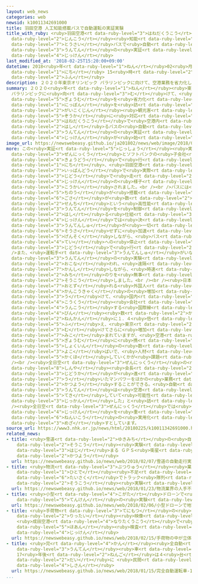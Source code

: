 ```yaml
---
layout: web_news
categories: web
newsid: k10011342691000
title: 羽田空港 人工知能搭載バスで自動運転の実証実験
title_with_ruby: <ruby>羽田空港<rt data-ruby-level="3">はねだくうこう</rt></ruby> <ruby>人工<rt
  data-ruby-level="2">じんこう</rt></ruby><ruby>知能<rt data-ruby-level="5">ちのう</rt></ruby><ruby>搭載<rt
  data-ruby-level="7">とうさい</rt></ruby>バスで<ruby>自動<rt data-ruby-level="3">じどう</rt></ruby><ruby>運転<rt
  data-ruby-level="3">うんてん</rt></ruby>の<ruby>実証<rt data-ruby-level="5">じっしょう</rt></ruby><ruby>実験<rt
  data-ruby-level="4">じっけん</rt></ruby>
last_modified_at: '2018-02-25T15:20:00+09:00'
datetime: 2018<ruby>年<rt data-ruby-level="1">ねん</rt></ruby>02<ruby>月<rt data-ruby-level="1">がつ</rt></ruby>25<ruby>日<rt
  data-ruby-level="1">にち</rt></ruby> 15<ruby>時<rt data-ruby-level="2">じ</rt></ruby>20<ruby>分<rt
  data-ruby-level="2">ふん</rt></ruby>
description: ２０２０年東京オリンピック パラリンピックに向けて、空港業務を省力化して、日本を訪れる外国人観光客の増加に対応しようと、羽田空港で空港内を走るバスの自動運転の実証実験が始まりました。
summary: ２０２０<ruby>年<rt data-ruby-level="1">ねん</rt></ruby><ruby>東京<rt data-ruby-level="2">とうきょう</rt></ruby>オリンピック
  パラリンピックに<ruby>向<rt data-ruby-level="3">む</rt></ruby>けて、<ruby>空港<rt data-ruby-level="3">くうこう</rt></ruby><ruby>業務<rt
  data-ruby-level="5">ぎょうむ</rt></ruby>を<ruby>省力化<rt data-ruby-level="4">しょうりょくか</rt></ruby>して、<ruby>日本<rt
  data-ruby-level="1">にっぽん</rt></ruby>を<ruby>訪<rt data-ruby-level="7">おとず</rt></ruby>れる<ruby>外国人<rt
  data-ruby-level="2">がいこくじん</rt></ruby><ruby>観光客<rt data-ruby-level="4">かんこうきゃく</rt></ruby>の<ruby>増加<rt
  data-ruby-level="5">ぞうか</rt></ruby>に<ruby>対応<rt data-ruby-level="5">たいおう</rt></ruby>しようと、<ruby>羽田空港<rt
  data-ruby-level="3">はねだくうこう</rt></ruby>で<ruby>空港内<rt data-ruby-level="3">くうこうない</rt></ruby>を<ruby>走<rt
  data-ruby-level="2">はし</rt></ruby>るバスの<ruby>自動<rt data-ruby-level="3">じどう</rt></ruby><ruby>運転<rt
  data-ruby-level="3">うんてん</rt></ruby>の<ruby>実証<rt data-ruby-level="5">じっしょう</rt></ruby><ruby>実験<rt
  data-ruby-level="4">じっけん</rt></ruby>が<ruby>始<rt data-ruby-level="3">はじ</rt></ruby>まりました。
image_url: https://newswebeasy.github.io/ja201802/news/web/image/2018/02/25/K10011342691_1802251500_1802251531_01_02.jpg
more: この<ruby>実証<rt data-ruby-level="5">じっしょう</rt></ruby><ruby>実験<rt data-ruby-level="4">じっけん</rt></ruby>は、<ruby>全日空<rt
  data-ruby-level="3">ぜんにっくう</rt></ruby>とソフトバンクの<ruby>子会社<rt data-ruby-level="2">こがいしゃ</rt></ruby>が<ruby>共同<rt
  data-ruby-level="4">きょうどう</rt></ruby>で<ruby>行<rt data-ruby-level="2">おこな</rt></ruby>っていて、２５<ruby>日<rt
  data-ruby-level="1">にち</rt></ruby>、<ruby>羽田空港<rt data-ruby-level="3">はねだくうこう</rt></ruby>の<ruby>一般道<rt
  data-ruby-level="7">いっぱんどう</rt></ruby>で<ruby>実際<rt data-ruby-level="5">じっさい</rt></ruby>にバスを<ruby>自動<rt
  data-ruby-level="3">じどう</rt></ruby>で<ruby>走<rt data-ruby-level="2">はし</rt></ruby>らせる<ruby>実験<rt
  data-ruby-level="4">じっけん</rt></ruby>の<ruby>様子<rt data-ruby-level="3">ようす</rt></ruby>が<ruby>公開<rt
  data-ruby-level="3">こうかい</rt></ruby>されました。<br /><br />バスには<ruby>人工<rt data-ruby-level="2">じんこう</rt></ruby><ruby>知能<rt
  data-ruby-level="5">ちのう</rt></ruby>が<ruby>搭載<rt data-ruby-level="7">とうさい</rt></ruby>され、<ruby>誤差<rt
  data-ruby-level="6">ごさ</rt></ruby>が<ruby>数<rt data-ruby-level="2">すう</rt></ruby><ruby>センチ<rt
  data-ruby-level="2">せんち</rt></ruby>という<ruby>高性能<rt data-ruby-level="5">こうせいのう</rt></ruby>なＧＰＳで<ruby>運転<rt
  data-ruby-level="3">うんてん</rt></ruby>を<ruby>制御<rt data-ruby-level="7">せいぎょ</rt></ruby>しながら<ruby>走<rt
  data-ruby-level="2">はし</rt></ruby>る<ruby>仕組<rt data-ruby-level="3">しく</rt></ruby>みで、<ruby>実験<rt
  data-ruby-level="4">じっけん</rt></ruby>では<ruby>決<rt data-ruby-level="3">き</rt></ruby>められたルートを<ruby>運転手<rt
  data-ruby-level="3">うんてんしゅ</rt></ruby>が<ruby>一切<rt data-ruby-level="7">いっさい</rt></ruby><ruby>操作<rt
  data-ruby-level="6">そうさ</rt></ruby>せずに<ruby>加速<rt data-ruby-level="4">かそく</rt></ruby>や<ruby>減速<rt
  data-ruby-level="5">げんそく</rt></ruby>しながら、<ruby>バス<rt data-ruby-level="4">ばす</rt></ruby><ruby>停<rt
  data-ruby-level="4">てい</rt></ruby>への<ruby>停止<rt data-ruby-level="4">ていし</rt></ruby>をすべて<ruby>自動<rt
  data-ruby-level="3">じどう</rt></ruby>で<ruby>行<rt data-ruby-level="2">おこな</rt></ruby>いました。<br
  />また、<ruby>運転手<rt data-ruby-level="3">うんてんしゅ</rt></ruby>がいない<ruby>自動<rt data-ruby-level="3">じどう</rt></ruby><ruby>運転<rt
  data-ruby-level="3">うんてん</rt></ruby>の<ruby>実験<rt data-ruby-level="4">じっけん</rt></ruby>も<ruby>行<rt
  data-ruby-level="2">おこな</rt></ruby>われ、<ruby>遠隔<rt data-ruby-level="7">えんかく</rt></ruby>で<ruby>監視<rt
  data-ruby-level="7">かんし</rt></ruby>しながら、<ruby>時速<rt data-ruby-level="3">じそく</rt></ruby>１０キロで１．４キロの<ruby>道<rt
  data-ruby-level="2">みち</rt></ruby>のりを<ruby>無事<rt data-ruby-level="4">ぶじ</rt></ruby><ruby>走行<rt
  data-ruby-level="2">そうこう</rt></ruby>しました。<br /><br /><ruby>日本<rt data-ruby-level="1">にっぽん</rt></ruby>を<ruby>訪<rt
  data-ruby-level="7">おとず</rt></ruby>れる<ruby>外国人<rt data-ruby-level="2">がいこくじん</rt></ruby><ruby>観光客<rt
  data-ruby-level="4">かんこうきゃく</rt></ruby>の<ruby>増加<rt data-ruby-level="5">ぞうか</rt></ruby>を<ruby>受<rt
  data-ruby-level="3">う</rt></ruby>けて、<ruby>国内<rt data-ruby-level="2">こくない</rt></ruby>の<ruby>航空<rt
  data-ruby-level="4">こうくう</rt></ruby><ruby>会社<rt data-ruby-level="2">がいしゃ</rt></ruby>が<ruby>運航<rt
  data-ruby-level="4">うんこう</rt></ruby>する<ruby>国際線<rt data-ruby-level="5">こくさいせん</rt></ruby>の<ruby>便<rt
  data-ruby-level="4">びん</rt></ruby><ruby>数<rt data-ruby-level="2">かず</rt></ruby>はおととしまでの５<ruby>年間<rt
  data-ruby-level="2">ねんかん</rt></ruby>に１．４<ruby>倍<rt data-ruby-level="3">ばい</rt></ruby>に<ruby>増<rt
  data-ruby-level="5">ふ</rt></ruby>え、<ruby>東京<rt data-ruby-level="2">とうきょう</rt></ruby>オリンピックパラリンピックに<ruby>向<rt
  data-ruby-level="3">む</rt></ruby>けてさらに<ruby>増加<rt data-ruby-level="5">ぞうか</rt></ruby>が<ruby>見込<rt
  data-ruby-level="7">みこ</rt></ruby>まれていますが、<ruby>空港<rt data-ruby-level="3">くうこう</rt></ruby><ruby>業務<rt
  data-ruby-level="5">ぎょうむ</rt></ruby>に<ruby>携<rt data-ruby-level="7">たずさ</rt></ruby>わる<ruby>職員<rt
  data-ruby-level="5">しょくいん</rt></ruby>の<ruby>数<rt data-ruby-level="2">かず</rt></ruby>はほぼ<ruby>横<rt
  data-ruby-level="3">よこ</rt></ruby>ばいで、<ruby>人材<rt data-ruby-level="4">じんざい</rt></ruby>をどう<ruby>確保<rt
  data-ruby-level="5">かくほ</rt></ruby>していくかが<ruby>課題<rt data-ruby-level="4">かだい</rt></ruby>だということです。<br
  /><br /><ruby>全日空<rt data-ruby-level="3">ぜんにっくう</rt></ruby>の<ruby>片野坂<rt data-ruby-level="6">かたのさか</rt></ruby><ruby>真哉<rt
  data-ruby-level="8">しんや</rt></ruby><ruby>会長<rt data-ruby-level="2">かいちょう</rt></ruby>は「<ruby>自動化<rt
  data-ruby-level="3">じどうか</rt></ruby>が<ruby>進<rt data-ruby-level="3">すす</rt></ruby>めば、<ruby>浮<rt
  data-ruby-level="7">う</rt></ruby>いたマンパワーをほかの<ruby>業務<rt data-ruby-level="5">ぎょうむ</rt></ruby>に<ruby>活用<rt
  data-ruby-level="2">かつよう</rt></ruby>することができる。<ruby>自動<rt data-ruby-level="3">じどう</rt></ruby><ruby>運転<rt
  data-ruby-level="3">うんてん</rt></ruby>は<ruby>空港<rt data-ruby-level="3">くうこう</rt></ruby>に<ruby>適<rt
  data-ruby-level="5">てき</rt></ruby>していて<ruby>可能性<rt data-ruby-level="5">かのうせい</rt></ruby>を<ruby>実感<rt
  data-ruby-level="3">じっかん</rt></ruby>した」と<ruby>話<rt data-ruby-level="2">はな</rt></ruby>していました。<br
  /><ruby>全日空<rt data-ruby-level="3">ぜんにっくう</rt></ruby>では<ruby>今後<rt data-ruby-level="2">こんご</rt></ruby>も<ruby>実験<rt
  data-ruby-level="4">じっけん</rt></ruby>を<ruby>重<rt data-ruby-level="3">かさ</rt></ruby>ねて、２０２０<ruby>年以降<rt
  data-ruby-level="6">ねんいこう</rt></ruby>の<ruby>実用化<rt data-ruby-level="3">じつようか</rt></ruby>を<ruby>目指<rt
  data-ruby-level="3">めざ</rt></ruby>すとしています。
source_url: https://www3.nhk.or.jp/news/html/20180225/k10011342691000.html
related_news:
- title: <ruby>雪道<rt data-ruby-level="2">ゆきみち</rt></ruby>の<ruby>自動<rt data-ruby-level="3">じどう</rt></ruby><ruby>走行<rt
    data-ruby-level="2">そうこう</rt></ruby><ruby>実験<rt data-ruby-level="4">じっけん</rt></ruby><ruby>始<rt
    data-ruby-level="3">はじ</rt></ruby>まる ＧＰＳ<ruby>衛星<rt data-ruby-level="5">えいせい</rt></ruby>「みちびき」<ruby>活用<rt
    data-ruby-level="2">かつよう</rt></ruby>
  url: https://newswebeasy.github.io/news/web/2018/02/07/雪道の自動走行実験始まる-GPS衛星みちびき活用
- title: <ruby>物流<rt data-ruby-level="3">ぶつりゅう</rt></ruby><ruby>業界<rt data-ruby-level="3">ぎょうかい</rt></ruby>の<ruby>人手<rt
    data-ruby-level="1">ひとで</rt></ruby><ruby>不足<rt data-ruby-level="4">ぶそく</rt></ruby><ruby>対策<rt
    data-ruby-level="6">たいさく</rt></ruby>でトラック<ruby>隊列<rt data-ruby-level="4">たいれつ</rt></ruby><ruby>走行<rt
    data-ruby-level="2">そうこう</rt></ruby><ruby>実験<rt data-ruby-level="4">じっけん</rt></ruby>
  url: https://newswebeasy.github.io/news/web/2018/01/23/物流業界の人手不足対策でトラック隊列走行実験
- title: <ruby>小型<rt data-ruby-level="4">こがた</rt></ruby>ドローンで<ruby>地下<rt data-ruby-level="2">ちか</rt></ruby>のインフラ<ruby>点検<rt
    data-ruby-level="5">てんけん</rt></ruby>の<ruby>実験<rt data-ruby-level="4">じっけん</rt></ruby>
  url: https://newswebeasy.github.io/news/web/2018/02/06/小型ドローンで地下のインフラ点検の実験
- title: <ruby>手荷物<rt data-ruby-level="3">てにもつ</rt></ruby>の<ruby>中<rt data-ruby-level="1">なか</rt></ruby>が<ruby>立体<rt
    data-ruby-level="2">りったい</rt></ruby><ruby>映像<rt data-ruby-level="6">えいぞう</rt></ruby>に
    <ruby>成田空港<rt data-ruby-level="4">なりたくうこう</rt></ruby>で<ruby>最新<rt data-ruby-level="4">さいしん</rt></ruby><ruby>保安<rt
    data-ruby-level="5">ほあん</rt></ruby><ruby>検査<rt data-ruby-level="5">けんさ</rt></ruby>の<ruby>実験<rt
    data-ruby-level="4">じっけん</rt></ruby>
  url: https://newswebeasy.github.io/news/web/2018/02/15/手荷物の中が立体映像に-成田空港で最新保安検査の実験
- title: <ruby>完<rt data-ruby-level="4">かん</rt></ruby><ruby>全自動<rt data-ruby-level="3">ぜんじどう</rt></ruby><ruby>運転<rt
    data-ruby-level="3">うんてん</rt></ruby><ruby>車<rt data-ruby-level="1">しゃ</rt></ruby>
    17<ruby>年後<rt data-ruby-level="2">ねんご</rt></ruby>は４<ruby>台<rt data-ruby-level="2">だい</rt></ruby>に１<ruby>台<rt
    data-ruby-level="2">だい</rt></ruby>に <ruby>民間<rt data-ruby-level="4">みんかん</rt></ruby>コンサルが<ruby>試算<rt
    data-ruby-level="4">しさん</rt></ruby>
  url: https://newswebeasy.github.io/news/web/2018/01/15/完全自動運転車-17年後は4台に1台に-民間コンサルが試算
...
```

